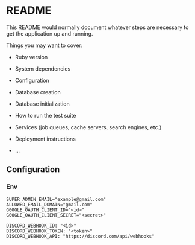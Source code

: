 # README

This README would normally document whatever steps are necessary to get the
application up and running.

Things you may want to cover:

* Ruby version

* System dependencies

* Configuration

* Database creation

* Database initialization

* How to run the test suite

* Services (job queues, cache servers, search engines, etc.)

* Deployment instructions

* ...

## Configuration
### Env
```shell
SUPER_ADMIN_EMAIL="example@gmail.com"
ALLOWED_EMAIL_DOMAIN="gmail.com"
G00GLE_OAUTH_CLIENT_ID="<id>"
G00GLE_OAUTH_CLIENT_SECRET="<secret>"

DISCORD_WEBHOOK_ID: "<id>"
DISCORD_WEBHOOK_TOKEN: "<token>"
DISCORD_WEBHOOK_API: "https://discord.com/api/webhooks"
```

